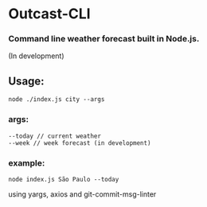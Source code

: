 # Outcast-CLI

### Command line weather forecast built in Node.js.
(In development)

## Usage:
```
node ./index.js city --args
```

### args:
```
--today // current weather
--week // week forecast (in development)
```
### example: 

```
node index.js São Paulo --today
```

using yargs, axios and git-commit-msg-linter
